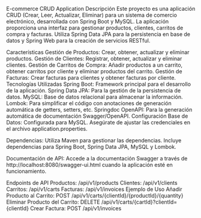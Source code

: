 E-commerce CRUD Application
Descripción
Este proyecto es una aplicación CRUD (Crear, Leer, Actualizar, Eliminar) para un sistema de comercio electrónico, desarrollada con Spring Boot y MySQL. La aplicación proporciona una interfaz para gestionar productos, clientes, carritos de compra y facturas. Utiliza Spring Data JPA para la persistencia en base de datos y Spring Web para la creación de servicios RESTful.

Características
Gestión de Productos: Crear, obtener, actualizar y eliminar productos.
Gestión de Clientes: Registrar, obtener, actualizar y eliminar clientes.
Gestión de Carritos de Compra: Añadir productos a un carrito, obtener carritos por cliente y eliminar productos del carrito.
Gestión de Facturas: Crear facturas para clientes y obtener facturas por cliente.
Tecnologías Utilizadas
Spring Boot: Framework principal para el desarrollo de la aplicación.
Spring Data JPA: Para la gestión de la persistencia de datos.
MySQL: Base de datos relacional para almacenar la información.
Lombok: Para simplificar el código con anotaciones de generación automática de getters, setters, etc.
Springdoc OpenAPI: Para la generación automática de documentación Swagger/OpenAPI.
Configuración
Base de Datos: Configurada para MySQL. Asegúrate de ajustar las credenciales en el archivo application.properties.

Dependencias: Utiliza Maven para gestionar las dependencias. Incluye dependencias para Spring Boot, Spring Data JPA, MySQL y Lombok.

Documentación de API: Accede a la documentación Swagger a través de http://localhost:8080/swagger-ui.html cuando la aplicación esté en funcionamiento.

Endpoints de API
Productos: /api/v1/products
Clientes: /api/v1/clients
Carritos: /api/v1/carts
Facturas: /api/v1/invoices
Ejemplo de Uso
Añadir Producto al Carrito: POST /api/v1/carts/{clientId}/{productId}/{quantity}
Eliminar Producto del Carrito: DELETE /api/v1/carts/{cartId}?clientId={clientId}
Crear Factura: POST /api/v1/invoices
